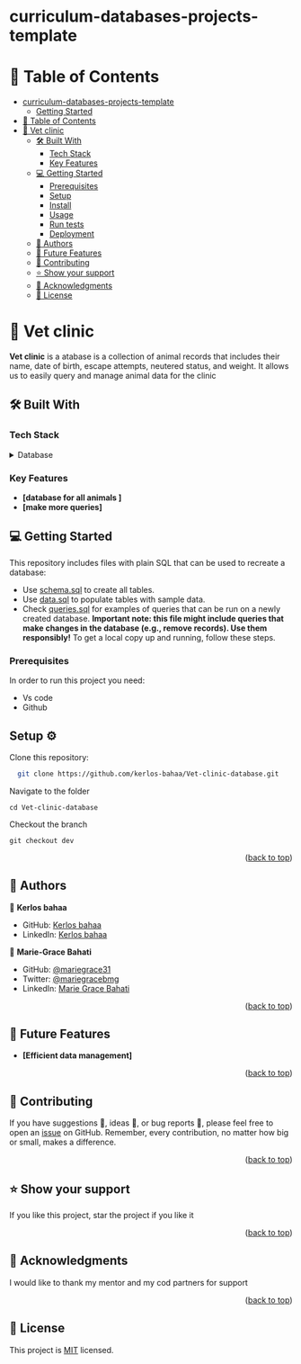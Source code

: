 # curriculum-databases-projects-template
<!-- TABLE OF CONTENTS -->

# 📗 Table of Contents

- [curriculum-databases-projects-template](#curriculum-databases-projects-template)
  - [Getting Started](#getting-started)
- [📗 Table of Contents](#-table-of-contents)
- [📖 Vet clinic ](#-vet-clinic-)
  - [🛠 Built With ](#-built-with-)
    - [Tech Stack ](#tech-stack-)
    - [Key Features ](#key-features-)
  - [💻 Getting Started ](#-getting-started-)
    - [Prerequisites](#prerequisites)
    - [Setup](#setup)
    - [Install](#install)
    - [Usage](#usage)
    - [Run tests](#run-tests)
    - [Deployment](#deployment)
  - [👥 Authors ](#-authors-)
  - [🔭 Future Features ](#-future-features-)
  - [🤝 Contributing ](#-contributing-)
  - [⭐️ Show your support ](#️-show-your-support-)
  - [🙏 Acknowledgments ](#-acknowledgments-)
  - [📝 License ](#-license-)

<a name="readme-top"></a>

# 📖 Vet clinic <a name="about-project"></a>

**Vet clinic** is a atabase is a collection of animal records that includes their name, date of birth, escape attempts, neutered status, and weight. It allows us to easily query and manage animal data for the clinic

## 🛠 Built With <a name="built-with"></a>

### Tech Stack <a name="tech-stack"></a>

<details>
<summary>Database</summary>
  <ul>
    <li><a href="https://www.postgresql.org/">PostgreSQL</a></li>
  </ul>
</details>

<!-- Features -->

### Key Features <a name="key-features"></a>

- **[database for all animals ]**
- **[make more queries]**

<!-- GETTING STARTED -->

## 💻 Getting Started <a name="getting-started"></a>

This repository includes files with plain SQL that can be used to recreate a database:

- Use [schema.sql](./schema.sql) to create all tables.
- Use [data.sql](./data.sql) to populate tables with sample data.
- Check [queries.sql](./queries.sql) for examples of queries that can be run on a newly created database. **Important note: this file might include queries that make changes in the database (e.g., remove records). Use them responsibly!**
To get a local copy up and running, follow these steps.

### Prerequisites

In order to run this project you need:
- Vs code
- Github

## **Setup ⚙️**<a name="setup"></a>

Clone this repository:<br>
```sh
  git clone https://github.com/kerlos-bahaa/Vet-clinic-database.git

```
Navigate to the folder
```
cd Vet-clinic-database
```
Checkout the branch
```
git checkout dev
```
<p align="right">(<a href="#readme-top">back to top</a>)</p>

## 👥 Authors <a name="authors"></a>

👤 **Kerlos bahaa**

- GitHub: [Kerlos bahaa](https://github.com/kerlos-bahaa)
- LinkedIn: [Kerlos bahaa
](https://www.linkedin.com/in/kerlos-bahaa/)

👤 **Marie-Grace Bahati**

- GitHub: [@mariegrace31](https://github.com/mariegrace31)
- Twitter: [@mariegracebmg](https://twitter.com/mariegracebmg)
- LinkedIn: [Marie Grace Bahati](https://linkedin.com/in/marie-gr%C3%A2ce-bahati-546765224)

<p align="right">(<a href="#readme-top">back to top</a>)</p>

<!-- FUTURE FEATURES -->

## 🔭 Future Features <a name="future-features"></a>

- **[Efficient data management]**

<p align="right">(<a href="#readme-top">back to top</a>)</p>

<!-- CONTRIBUTING -->

## 🤝 Contributing <a name="contributing"></a>

If you have suggestions 📝, ideas 🤔, or bug reports 🐛, please feel free to open an [issue](https://github.com/kerlos-bahaa/Vet-clinic-database/issues) on GitHub.
Remember, every contribution, no matter how big or small, makes a difference.

<p align="right">(<a href="#readme-top">back to top</a>)</p>

<!-- SUPPORT -->

## ⭐️ Show your support <a name="support"></a>

If you like this project, star the project if you like it

<p align="right">(<a href="#readme-top">back to top</a>)</p>

<!-- ACKNOWLEDGEMENTS -->

## 🙏 Acknowledgments <a name="acknowledgements"></a>

I would like to thank my mentor and my cod partners for support

<p align="right">(<a href="#readme-top">back to top</a>)</p>

<!-- LICENSE -->

## 📝 License <a name="license"></a>

This project is [MIT](./MIT.md) licensed.
